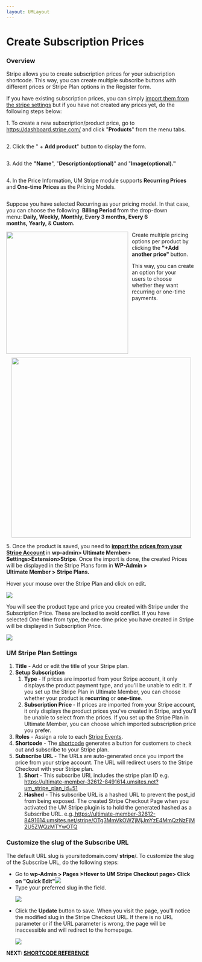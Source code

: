 ```yaml
---
layout: UMLayout
---
```

# Create Subscription Prices


### Overview
<p>
		 Stripe allows you to create subscription prices for your subscription shortcode. This way, you can create multiple subscribe buttons with different prices or Stripe Plan options in the Register form.</p><p>
	If you have existing subscription prices, you can simply 
	<a href="https://ultimatemember.github.io/docs-v3/um-stripe/article/1846-import-existing-subscription-prices-from-your-stripe-account" target="_blank">import them from the stripe settings</a> but if you have not created any prices yet, do the following steps below:</p><p>
	 1. To create a new subscription/product price, go to 
	<a href="https://dashboard.stripe.com/" target="_blank">https://dashboard.stripe.com/</a> and click "<strong>Products</strong>" from the menu tabs.</p><p>
	<img class="noBdr" src="https://s3.amazonaws.com/helpscout.net/docs/assets/561c96629033600a7a36d662/images/63f622a1188a9d242a7d5be0/file-GGEqHQjhzS.png" alt="" style="display: block; margin: auto;"></p><p>
	 2. Click the " +
	<strong>Add product</strong>" button to display the form.</p><p>
	<img class="noBdr" src="https://s3.amazonaws.com/helpscout.net/docs/assets/561c96629033600a7a36d662/images/63f62388188a9d242a7d5be2/file-1U2CzmwMRx.png" alt="" style="display: block; margin: auto;"></p><p>
	 3. Add the 
	<strong>"Name</strong>", "<strong>Description(optional)</strong>" and "<strong>Image(optional)."</strong></p><p>
	<img class="noBdr" src="https://s3.amazonaws.com/helpscout.net/docs/assets/561c96629033600a7a36d662/images/63f624c5188a9d242a7d5be5/file-GKKvbGkpLj.png" alt="" style="display: block; margin: auto;"></p><p>
	 4. In the Price Information, UM Stripe module supports 
	<strong>Recurring Prices </strong>and <strong>One-time</strong> <strong>Prices </strong>as the Pricing Models.</p><p>
	<img class="noBdr" src="https://s3.amazonaws.com/helpscout.net/docs/assets/561c96629033600a7a36d662/images/63f62882c490cd5d5b96a1bf/file-Z7je1dsxgQ.png" alt="" style="display: block; margin: auto;"></p><p>
	Suppose you have selected Recurring as your pricing model. In that case, you can choose the following
	<strong> Billing Period </strong>from the drop-down menu: <strong>Daily, Weekly, Monthly, Every 3 months, </strong><strong style="background-color: initial;">Every 6 months, </strong><strong style="background-color: initial;">Yearly, </strong>&<strong style="background-color: initial;"> </strong><strong style="background-color: initial;">Custom.</strong></p><p>
	<img class="noBdr" src="https://s3.amazonaws.com/helpscout.net/docs/assets/561c96629033600a7a36d662/images/62984c0e92cb8c175b469163/file-mMF221HUQF.png" style="width: 323px; float: left; margin: 0px 10px 10px 0px;" alt=""></p><p>
	Create multiple pricing options per product by clicking the 
	<b style="background-color: initial;">"+Add another price" </b>button. </p><p>
	<img class="noBdr" src="https://s3.amazonaws.com/helpscout.net/docs/assets/561c96629033600a7a36d662/images/629848cc5732000792520c02/file-cSlCGFPq85.png" alt="" style="display: block; margin: auto;">This way, you can create an option for your users to choose whether they want recurring or one-time payments.</p><p>
	<img class="noBdr" src="https://s3.amazonaws.com/helpscout.net/docs/assets/561c96629033600a7a36d662/images/62984bb95732000792520c0e/file-Det8o1q8E1.png" style="width: 476px; display: block; margin: auto;" alt=""></p>
<div>
	<p>
	5. Once the product is saved, you need to <strong><a href="https://ultimatemember.github.io/docs-v3/um-stripe/article/1846-import-existing-subscription-prices-from-your-stripe-account">import the prices from your Stripe Account</a> </strong>in <strong>wp-admin> Ultimate Member> Settings>Extension>Stripe</strong>. Once the import is done, the created Prices will be displayed in the Stripe Plans form in
		<strong style="background-color: initial;"> WP-</strong><strong style="background-color: initial;">Admin > Ultimate</strong><strong style="background-color: initial;"> Member</strong><strong style="background-color: initial;"> > Stripe Plans. </strong>
	</p>
</div><p>
	Hover your mouse over the Stripe Plan and click on edit.</p><p>
	<img class="noBdr" src="https://s3.amazonaws.com/helpscout.net/docs/assets/561c96629033600a7a36d662/images/651d92b142d97d1c0459142f/file-8hfScHYbCc.png"></p><p>
	You will see the product type and price you created with Stripe under the Subscription Price. These are locked to avoid conflict. If you have selected One-time from type, the one-time price you have created in Stripe will be displayed in Subscription Price.</p><p>
	<img class="noBdr" src="https://s3.amazonaws.com/helpscout.net/docs/assets/561c96629033600a7a36d662/images/651d94f005231a0b51d23376/file-DckD8Q6zKx.png"></p>

### UM Stripe Plan Settings
<ol>
	
<li><strong>Title</strong> - Add or edit the title of your Stripe plan.</li>	
<li><strong>Setup Subscription</strong>
	
<ol>
		
<li><strong>Type </strong>- If prices are imported from your Stripe account, it only displays the product payment type, and you'll be unable to edit it. If you set up the Stripe Plan in Ultimate Member, you can choose whether your product is <strong>recurring</strong> or <strong>one-time</strong>.</li>		
<li><strong>Subscription Price </strong>- If prices are imported from your Stripe account, it only displays the product prices you've created in Stripe, and you'll be unable to select from the prices. If you set up the Stripe Plan in Ultimate Member, you can choose which imported subscription price you prefer.</li>	</ol></li>	
<li><strong>Roles</strong> - Assign a role to each <a href="https://ultimatemember.github.io/docs-v3/um-stripe/article/1616-stripe-shortcodes-reference">Stripe Events</a>.</li>	
<li><strong>Shortcode</strong> - The <a href="https://ultimatemember.github.io/docs-v3/um-stripe/article/1616-stripe-shortcodes-reference">shortcode</a> generates a button for customers to check out and subscribe to your Stripe plan.</li>	
<li><strong>Subscribe URL </strong>- The URLs are auto-generated once you import the price from your stripe account. The URL will redirect users to the Stripe Checkout with your Stripe plan.
	
<ol>
		
<li><strong>Short </strong>- This subscribe URL includes the stripe plan ID e.g. <a href="https://ultimate-member-32612-8491614.umsites.net?um_stripe_plan_id=51">https://ultimate-member-32612-8491614.umsites.net?um_stripe_plan_id=51</a></li>		
<li><strong>Hashed</strong> - This subscribe URL is a hashed URL to prevent the post_id from being exposed. The created Stripe Checkout Page when you activated the UM Stripe plugin is to hold the generated hashed as a Subscribe URL. e.g.<a href="https://ultimate-member-32612-8491614.umsites.net/stripe/"> https://ultimate-member-32612-8491614.umsites.net/stripe/<a href="https://um.x/checkout/OTg3MmVkOWZjMjJmYzE4MmQzNzFjM2U5ZWQzMTYwOTQ">OTg3MmVkOWZjMjJmYzE4MmQzNzFjM2U5ZWQzMTYwOTQ</a></a></li>	</ol></li></ol>

### Customize the slug of the Subscribe URL
<p>
	The default URL slug is yoursitedomain.com/
	<strong>stripe</strong>/<random hash>. To customize the slug of the Subscribe URL, do the following steps:</p><ul>
	
<li>Go to<strong> wp-Admin > Pages >Hover to UM Stripe Checkout page> Click on "Quick Edit"<img class="noBdr" src="https://s3.amazonaws.com/helpscout.net/docs/assets/561c96629033600a7a36d662/images/651db1f9ed8c6d2f1cffdf15/file-eleEKK6C3y.png"></strong></li>	
<li>Type your preferred slug in the field.<br>
	
<p>
		<img class="noBdr" src="https://s3.amazonaws.com/helpscout.net/docs/assets/561c96629033600a7a36d662/images/651db292c00c2b65208e1c82/file-VQ0SaN8bsz.png">
	</p></li>	
<li>Click the <strong>U</strong><strong>pdate</strong> button to save. When you visit the page, you'll notice the modified slug in the Stripe Checkout URL. If there is no URL parameter or if the URL parameter is wrong, the page will be inaccessible and will redirect to the homepage.
	
<p>
		<img class="noBdr" src="https://s3.amazonaws.com/helpscout.net/docs/assets/561c96629033600a7a36d662/images/651db77a42d97d1c0459145f/file-yZAx80VqBx.png">
	</p></li></ul><p>
	<strong>NEXT: <a href="https://ultimatemember.github.io/docs-v3/um-stripe/article/1616-stripe-shortcodes-reference" target="_blank">SHORTCODE REFERENCE</a></strong></p>
